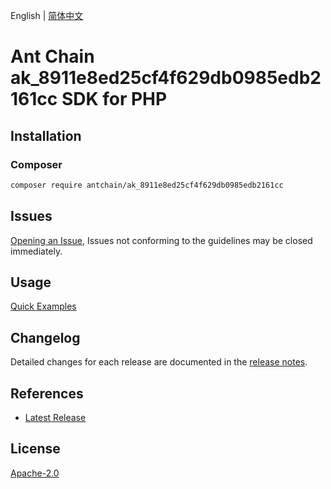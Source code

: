 English | [简体中文](README-CN.md)

# Ant Chain ak_8911e8ed25cf4f629db0985edb2161cc SDK for PHP

## Installation

### Composer

```bash
composer require antchain/ak_8911e8ed25cf4f629db0985edb2161cc
```

## Issues

[Opening an Issue](https://github.com/alipay/antchain-openapi-prod-sdk/issues/new), Issues not conforming to the guidelines may be closed immediately.

## Usage

[Quick Examples](https://github.com/alipay/antchain-openapi-prod-sdk/blob/master/docs/0-Examples-EN.md#quick-examples)

## Changelog

Detailed changes for each release are documented in the [release notes](./ChangeLog.txt).

## References

* [Latest Release](https://github.com/antchain-openapi-sdk-php)

## License

[Apache-2.0](http://www.apache.org/licenses/LICENSE-2.0)
